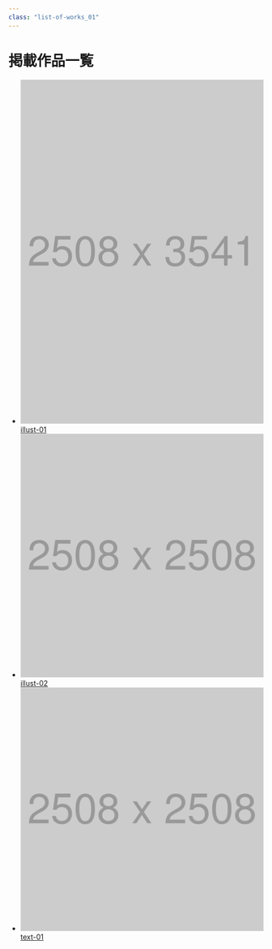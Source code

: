 ```yaml
---
class: "list-of-works_01"
---
```


# 掲載作品一覧

- [![](image/2508x3541.png)illust-01](illust-01.html)
- [![](image/2508x2508.png)illust-02](illust-02.html)
- [![](image/2508x2508.png)text-01](text-01.html)
